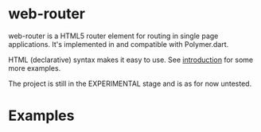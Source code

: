 web-router
==========

web-router is a HTML5 router element for routing in single page applications.
It's implemented in and compatible with Polymer.dart.

HTML (declarative) syntax makes it easy to use. See [introduction](https://github.com/kornel661/web-router/blob/master/doc/introduction.md)
for some more examples.

The project is still in the EXPERIMENTAL stage and is as for now untested.


# Examples
